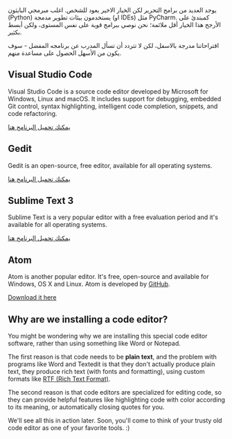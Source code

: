 يوجد العديد من برامج التحرير لكن الخيار الاخير يعود للشخص. اغلب مبرمجي البايثون (Python) يستخدمون بيئات تطوير مدمجة (او IDEs) مثل PyCharm. كمبتدئ على الأرجح هذا الخيار أقل ملائمة؛ نحن نوصي ببرامج قوية على نفس المستوى، ولكن أبسط بكثير.

اقتراحاتنا مدرجة بالاسفل، لكن لا تتردد أن تسأل المدرب عن برنامجه المفضل - سوف يكون من الأسهل الحصول على مساعدة منهم.

## Visual Studio Code

Visual Studio Code is a source code editor developed by Microsoft for Windows, Linux and macOS. It includes support for debugging, embedded Git control, syntax highlighting, intelligent code completion, snippets, and code refactoring.

[يمكنك تحميل البرنامج هنا](https://code.visualstudio.com/download)

## Gedit

Gedit is an open-source, free editor, available for all operating systems.

[يمكنك تحميل البرنامج هنا](https://wiki.gnome.org/Apps/Gedit#Download)

## Sublime Text 3

Sublime Text is a very popular editor with a free evaluation period and it's available for all operating systems.

[يمكنك تحميل البرنامج هنا](https://www.sublimetext.com/3)

## Atom

Atom is another popular editor. It's free, open-source and available for Windows, OS X and Linux. Atom is developed by [GitHub](https://github.com/).

[Download it here](https://atom.io/)

## Why are we installing a code editor?

You might be wondering why we are installing this special code editor software, rather than using something like Word or Notepad.

The first reason is that code needs to be **plain text**, and the problem with programs like Word and Textedit is that they don't actually produce plain text, they produce rich text (with fonts and formatting), using custom formats like [RTF (Rich Text Format)](https://en.wikipedia.org/wiki/Rich_Text_Format).

The second reason is that code editors are specialized for editing code, so they can provide helpful features like highlighting code with color according to its meaning, or automatically closing quotes for you.

We'll see all this in action later. Soon, you'll come to think of your trusty old code editor as one of your favorite tools. :)